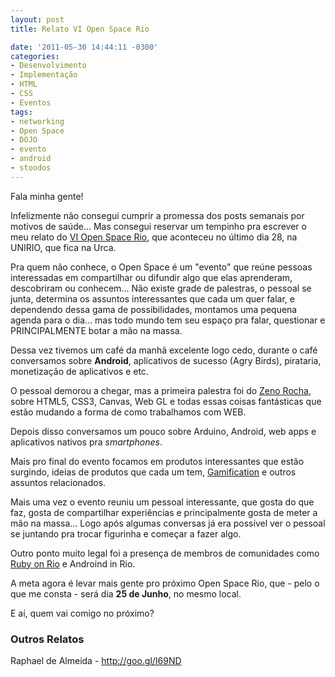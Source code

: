 ```yaml
---
layout: post
title: Relato VI Open Space Rio

date: '2011-05-30 14:44:11 -0300'
categories:
- Desenvolvimento
- Implementação
- HTML
- CSS
- Eventos
tags:
- networking
- Open Space
- DOJO
- evento
- android
- stoodos
---
```

Fala minha gente!

Infelizmente não consegui cumprir a promessa dos posts semanais por motivos de saúde... Mas consegui reservar um tempinho pra escrever o meu relato do <a href="http://openspacerio.org/">VI Open Space Rio</a>, que aconteceu no último dia 28, na UNIRIO, que fica na Urca.

Pra quem não conhece, o Open Space é um "evento" que reúne pessoas interessadas em compartilhar ou difundir algo que elas aprenderam, descobriram ou conhecem... Não existe grade de palestras, o pessoal se junta, determina os assuntos interessantes que cada um quer falar, e dependendo dessa gama de possibilidades, montamos uma pequena agenda para o dia... mas todo mundo tem seu espaço pra falar, questionar e PRINCIPALMENTE botar a mão na massa.

Dessa vez tivemos um café da manhã excelente logo cedo, durante o café conversamos sobre <strong>Android</strong>, aplicativos de sucesso (Agry Birds), pirataria, monetização de aplicativos e etc.

O pessoal demorou a chegar, mas a primeira palestra foi do <a href="http://zenorocha.com/">Zeno Rocha</a>, sobre HTML5, CSS3, Canvas, Web GL e todas essas coisas fantásticas que estão mudando a forma de como trabalhamos com WEB.

Depois disso conversamos um pouco sobre Arduino, Android, web apps e aplicativos nativos pra <em>smartphones</em>.

Mais pro final do evento focamos em produtos interessantes que estão surgindo, ideias de produtos que cada um tem, <a href="http://en.wikipedia.org/wiki/Gamification">Gamification</a> e outros assuntos relacionados.

Mais uma vez o evento reuniu um pessoal interessante, que gosta do que faz, gosta de compartilhar experiências e principalmente gosta de meter a mão na massa... Logo após algumas conversas já era possível ver o pessoal se juntando pra trocar figurinha e começar a fazer algo.

Outro ponto muito legal foi a presença de membros de comunidades como <a href="http://rubyonrio.org/">Ruby on Rio</a> e <span class="removed_link" title="http://www.androidinrio.com.br/">Androind in Rio</span>.

A meta agora é levar mais gente pro próximo Open Space Rio, que - pelo o que me consta - será dia <strong>25 de Junho</strong>, no mesmo local.

E aí, quem vai comigo no próximo?

<h3>Outros Relatos</h3>
Raphael de Almeida - <a href="http://goo.gl/I69ND">http://goo.gl/I69ND</a>

